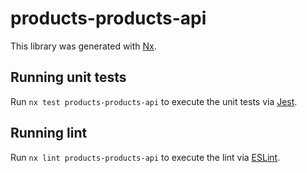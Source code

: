 # products-products-api

This library was generated with [Nx](https://nx.dev).

## Running unit tests

Run `nx test products-products-api` to execute the unit tests via [Jest](https://jestjs.io).

## Running lint

Run `nx lint products-products-api` to execute the lint via [ESLint](https://eslint.org/).

